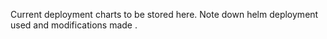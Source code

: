 Current deployment charts to be stored here. 
Note down helm deployment used and modifications made .
